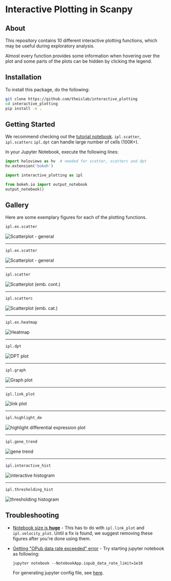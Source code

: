 # Interactive Plotting in Scanpy


## About
This repository contains 10 different interactive plotting functions, which may be useful during exploratory analysis.

Almost every function provides some information when hovering over the plot and some parts of the plots can be hidden by clicking the legend.

## Installation
To install this package, do the following:
```bash
git clone https://github.com/theislab/interactive_plotting  
cd interactive_plotting  
pip install -e .
```

## Getting Started
We recommend checking out the [tutorial notebook](./notebooks/interactive_plotting_tutorial.ipynb).
```ipl.scatter```, ```ipl.scatterc``` ```ipl.dpt``` can handle large number of cells (100K+).

In your Jupyter Notebook, execute the following lines:
```python
import holoviews as hv  # needed for scatter, scatterc and dpt
hv.extension('bokeh')

import interactive_plotting as ipl  

from bokeh.io import output_notebook
output_notebook()
```

## Gallery
Here are some exemplary figures for each of the plotting functions.
```python
ipl.ex.scatter
```
![Scatterplot - general](resources/images/scatter_general2.png?raw=true "Scatterplot - general")

---

```python
ipl.ex.scatter
```
![Scatterplot - general](resources/images/scatter_general1.png?raw=true "Scatterplot - general")

---

```python
ipl.scatter
```
![Scatterplot (emb. cont.)](resources/images/scatter_cont.png?raw=true "Scatterplot - embedding (continous)")

---

```python
ipl.scatterc
```
![Scatterplot (emb. cat.)](resources/images/scatter_cat.png?raw=true "Scatterplot - embedding (categorical)")

---

```python
ipl.ex.heatmap
```
![Heatmap](https://raw.githubusercontent.com/theislab/interactive_plotting/experimental/resources/images/heatmap.png "Heatmap")

---

```python
ipl.dpt
```
![DPT plot](resources/images/dpt_plot.png?raw=true "DPT plot")

---

```python
ipl.graph
```
![Graph plot](resources/images/graph_plot.png?raw=true "Graph plot")

---

```python
ipl.link_plot
   ``` 
![link plot](resources/images/link_plot.png?raw=true "Link plot")

---

```python
ipl.highlight_de
```
![highlight differential expression plot](resources/images/highlight_de.png?raw=true "Highlight differential expression")

---

```python
ipl.gene_trend
```
![gene trend](resources/images/gene_trend.png?raw=true "Gene trend")

---

```python
ipl.interactive_hist
```
![interactive histogram](resources/images/inter_hist.png?raw=true "Interactive histogram")

---

```python
ipl.thresholding_hist
```
![thresholding histogram](resources/images/thresh_hist.png?raw=true "Thresholding histogram")

## Troubleshooting
* [Notebook size is **huge**](https://github.com/theislab/interactive_plotting/issues/2) - This has to do with ```ipl.link_plot``` and ```ipl.velocity_plot```. Until a fix is found, we suggest removing these figures after you're done using them.
* [Getting "OPub data rate exceeded" error](https://github.com/theislab/interactive_plotting/issues/7) - Try starting jupyter notebook as following:

    ```jupyter notebook --NotebookApp.iopub_data_rate_limit=1e10```

  For generating jupyter config file, see [here](https://stackoverflow.com/questions/43288550/iopub-data-rate-exceeded-in-jupyter-notebook-when-viewing-image).
